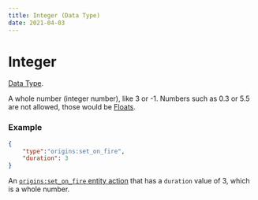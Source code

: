 ```yaml
---
title: Integer (Data Type)
date: 2021-04-03
---
```

# Integer

[Data Type](../data_types.md).

A whole number (integer number), like 3 or -1. Numbers such as 0.3 or 5.5 are not allowed, those would be [Floats](float.md).

### Example

```json
{	
	"type":"origins:set_on_fire",
	"duration": 3
}
```

An [`origins:set_on_fire` entity action](../entity_actions/set_on_fire.md) that has a `duration` value of 3, which is a whole number.